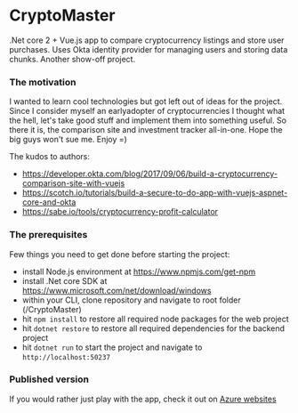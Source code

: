 # CryptoMaster
.Net core 2 + Vue.js app to compare cryptocurrency listings and store user purchases. Uses Okta identity provider for managing users and storing data chunks. Another show-off project.

### The motivation
I wanted to learn cool technologies but got left out of ideas for the project. 
Since I consider myself an earlyadopter of cryptocurrencies I thought what the hell, let's take good stuff and implement them into something useful. 
So there it is, the comparison site and investment tracker all-in-one. Hope the big guys won't sue me. Enjoy =)

The kudos to authors:
* https://developer.okta.com/blog/2017/09/06/build-a-cryptocurrency-comparison-site-with-vuejs
* https://scotch.io/tutorials/build-a-secure-to-do-app-with-vuejs-aspnet-core-and-okta
* https://sabe.io/tools/cryptocurrency-profit-calculator

### The prerequisites
Few things you need to get done before starting the project:
* install Node.js environment at https://www.npmjs.com/get-npm
* install .Net core SDK at https://www.microsoft.com/net/download/windows
* within your CLI, clone repository and navigate to root folder (/CryptoMaster)
* hit `npm install` to restore all required node packages for the web project
* hit `dotnet restore` to restore all required dependencies for the backend project
* hit `dotnet run` to start the project and navigate to `http://localhost:50237`

### Published version
If you would rather just play with the app, check it out on [Azure websites](https://cryptomaster.azurewebsites.net "CryptoMaster Homepage") 
